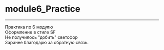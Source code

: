 # module6_Practice
---
Практика по 6 модулю </br>
Оформление в стиле SF </br>
Не получилось "добить" светофор </br>
Заранее благодарю за обратную связь. 
